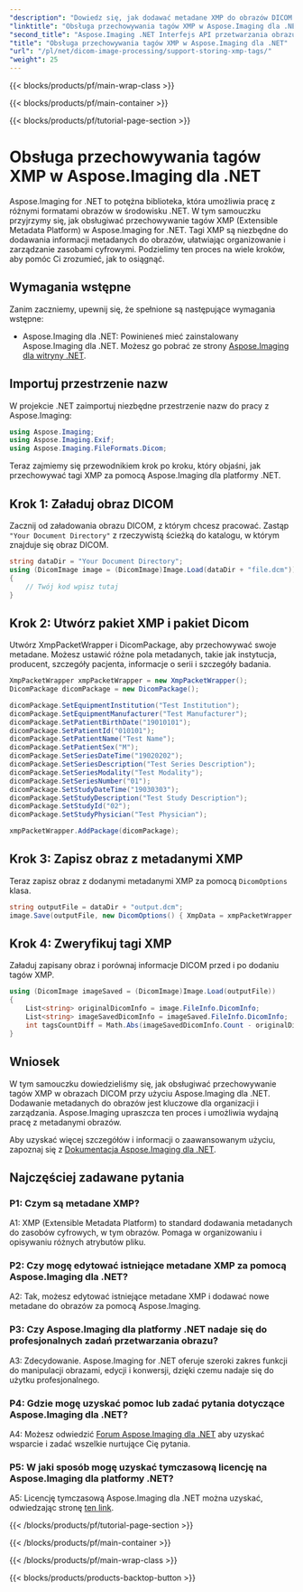 ```yaml
---
"description": "Dowiedz się, jak dodawać metadane XMP do obrazów DICOM przy użyciu Aspose.Imaging dla .NET. Zoptymalizuj zarządzanie obrazami i ich organizację dzięki temu przewodnikowi krok po kroku."
"linktitle": "Obsługa przechowywania tagów XMP w Aspose.Imaging dla .NET"
"second_title": "Aspose.Imaging .NET Interfejs API przetwarzania obrazu"
"title": "Obsługa przechowywania tagów XMP w Aspose.Imaging dla .NET"
"url": "/pl/net/dicom-image-processing/support-storing-xmp-tags/"
"weight": 25
---
```


{{< blocks/products/pf/main-wrap-class >}}

{{< blocks/products/pf/main-container >}}

{{< blocks/products/pf/tutorial-page-section >}}

# Obsługa przechowywania tagów XMP w Aspose.Imaging dla .NET

Aspose.Imaging for .NET to potężna biblioteka, która umożliwia pracę z różnymi formatami obrazów w środowisku .NET. W tym samouczku przyjrzymy się, jak obsługiwać przechowywanie tagów XMP (Extensible Metadata Platform) w Aspose.Imaging for .NET. Tagi XMP są niezbędne do dodawania informacji metadanych do obrazów, ułatwiając organizowanie i zarządzanie zasobami cyfrowymi. Podzielimy ten proces na wiele kroków, aby pomóc Ci zrozumieć, jak to osiągnąć.

## Wymagania wstępne

Zanim zaczniemy, upewnij się, że spełnione są następujące wymagania wstępne:

- Aspose.Imaging dla .NET: Powinieneś mieć zainstalowany Aspose.Imaging dla .NET. Możesz go pobrać ze strony [Aspose.Imaging dla witryny .NET](https://releases.aspose.com/imaging/net/).

## Importuj przestrzenie nazw

W projekcie .NET zaimportuj niezbędne przestrzenie nazw do pracy z Aspose.Imaging:

```csharp
using Aspose.Imaging;
using Aspose.Imaging.Exif;
using Aspose.Imaging.FileFormats.Dicom;
```

Teraz zajmiemy się przewodnikiem krok po kroku, który objaśni, jak przechowywać tagi XMP za pomocą Aspose.Imaging dla platformy .NET.

## Krok 1: Załaduj obraz DICOM

Zacznij od załadowania obrazu DICOM, z którym chcesz pracować. Zastąp `"Your Document Directory"` z rzeczywistą ścieżką do katalogu, w którym znajduje się obraz DICOM.

```csharp
string dataDir = "Your Document Directory";
using (DicomImage image = (DicomImage)Image.Load(dataDir + "file.dcm"))
{
    // Twój kod wpisz tutaj
}
```

## Krok 2: Utwórz pakiet XMP i pakiet Dicom

Utwórz XmpPacketWrapper i DicomPackage, aby przechowywać swoje metadane. Możesz ustawić różne pola metadanych, takie jak instytucja, producent, szczegóły pacjenta, informacje o serii i szczegóły badania.

```csharp
XmpPacketWrapper xmpPacketWrapper = new XmpPacketWrapper();
DicomPackage dicomPackage = new DicomPackage();

dicomPackage.SetEquipmentInstitution("Test Institution");
dicomPackage.SetEquipmentManufacturer("Test Manufacturer");
dicomPackage.SetPatientBirthDate("19010101");
dicomPackage.SetPatientId("010101");
dicomPackage.SetPatientName("Test Name");
dicomPackage.SetPatientSex("M");
dicomPackage.SetSeriesDateTime("19020202");
dicomPackage.SetSeriesDescription("Test Series Description");
dicomPackage.SetSeriesModality("Test Modality");
dicomPackage.SetSeriesNumber("01");
dicomPackage.SetStudyDateTime("19030303");
dicomPackage.SetStudyDescription("Test Study Description");
dicomPackage.SetStudyId("02");
dicomPackage.SetStudyPhysician("Test Physician");

xmpPacketWrapper.AddPackage(dicomPackage);
```

## Krok 3: Zapisz obraz z metadanymi XMP

Teraz zapisz obraz z dodanymi metadanymi XMP za pomocą `DicomOptions` klasa.

```csharp
string outputFile = dataDir + "output.dcm";
image.Save(outputFile, new DicomOptions() { XmpData = xmpPacketWrapper });
```

## Krok 4: Zweryfikuj tagi XMP

Załaduj zapisany obraz i porównaj informacje DICOM przed i po dodaniu tagów XMP.

```csharp
using (DicomImage imageSaved = (DicomImage)Image.Load(outputFile))
{
    List<string> originalDicomInfo = image.FileInfo.DicomInfo;
    List<string> imageSavedDicomInfo = imageSaved.FileInfo.DicomInfo;
    int tagsCountDiff = Math.Abs(imageSavedDicomInfo.Count - originalDicomInfo.Count);
}
```

## Wniosek

W tym samouczku dowiedzieliśmy się, jak obsługiwać przechowywanie tagów XMP w obrazach DICOM przy użyciu Aspose.Imaging dla .NET. Dodawanie metadanych do obrazów jest kluczowe dla organizacji i zarządzania. Aspose.Imaging upraszcza ten proces i umożliwia wydajną pracę z metadanymi obrazów.

Aby uzyskać więcej szczegółów i informacji o zaawansowanym użyciu, zapoznaj się z [Dokumentacja Aspose.Imaging dla .NET](https://reference.aspose.com/imaging/net/).

## Najczęściej zadawane pytania

### P1: Czym są metadane XMP?

A1: XMP (Extensible Metadata Platform) to standard dodawania metadanych do zasobów cyfrowych, w tym obrazów. Pomaga w organizowaniu i opisywaniu różnych atrybutów pliku.

### P2: Czy mogę edytować istniejące metadane XMP za pomocą Aspose.Imaging dla .NET?

A2: Tak, możesz edytować istniejące metadane XMP i dodawać nowe metadane do obrazów za pomocą Aspose.Imaging.

### P3: Czy Aspose.Imaging dla platformy .NET nadaje się do profesjonalnych zadań przetwarzania obrazu?

A3: Zdecydowanie. Aspose.Imaging for .NET oferuje szeroki zakres funkcji do manipulacji obrazami, edycji i konwersji, dzięki czemu nadaje się do użytku profesjonalnego.

### P4: Gdzie mogę uzyskać pomoc lub zadać pytania dotyczące Aspose.Imaging dla .NET?

A4: Możesz odwiedzić [Forum Aspose.Imaging dla .NET](https://forum.aspose.com/) aby uzyskać wsparcie i zadać wszelkie nurtujące Cię pytania.

### P5: W jaki sposób mogę uzyskać tymczasową licencję na Aspose.Imaging dla platformy .NET?

A5: Licencję tymczasową Aspose.Imaging dla .NET można uzyskać, odwiedzając stronę [ten link](https://purchase.aspose.com/temporary-license/).


{{< /blocks/products/pf/tutorial-page-section >}}

{{< /blocks/products/pf/main-container >}}

{{< /blocks/products/pf/main-wrap-class >}}

{{< blocks/products/products-backtop-button >}}